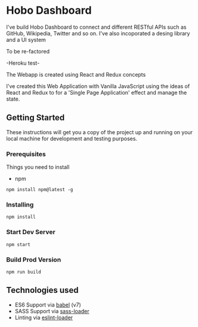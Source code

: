 # Hobo Dashboard

I've build Hobo Dashboard to connect and different RESTful APIs such as GitHub, Wikipedia, Twitter and so on. 
I've also incoporated a desing library and a UI system

To be re-factored

-Heroku test-

The Webapp is created using React and Redux concepts

I've created this Web Application with Vanilla JavaScript using the ideas of React and Redux to for a 'Single Page Application' effect and manage the state. 

## Getting Started

These instructions will get you a copy of the project up and running on your local machine for development and testing purposes.


### Prerequisites

Things you need to install

- npm

```
npm install npm@latest -g
```

### Installing


```
npm install
```

### Start Dev Server

```
npm start
```

### Build Prod Version

```
npm run build
```

## Technologies used

* ES6 Support via [babel](https://babeljs.io/) (v7)
* SASS Support via [sass-loader](https://github.com/jtangelder/sass-loader)
* Linting via [eslint-loader](https://github.com/MoOx/eslint-loader)


